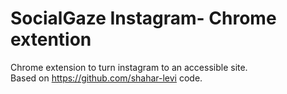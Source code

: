 # SocialGaze Instagram- Chrome extention
Chrome extension to turn instagram to an accessible site.<br />
Based on https://github.com/shahar-levi code.
